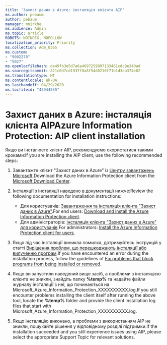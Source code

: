 ```yaml
---
title: 'Захист даних в Azure: інсталяція клієнта AIP'
ms.author: pebaum
author: pebaum
manager: mnirkhe
ms.audience: Admin
ms.topic: article
ROBOTS: NOINDEX, NOFOLLOW
localization_priority: Priority
ms.collection: Adm_O365
ms.custom:
- "9002278"
- "5027"
ms.openlocfilehash: da49fb3e5d7a6a4697259897133461cdc9e340ad
ms.sourcegitcommit: 821c0d7cd1937f0a8f54d0210f71b1d3ea374e82
ms.translationtype: HT
ms.contentlocale: uk-UA
ms.lasthandoff: 04/29/2020
ms.locfileid: "43944555"
---
```

# <a name="azure-information-protection-aip-client-installation"></a><span data-ttu-id="398c9-102">Захист даних в Azure: інсталяція клієнта AIP</span><span class="sxs-lookup"><span data-stu-id="398c9-102">Azure Information Protection: AIP client installation</span></span>

<span data-ttu-id="398c9-103">Якщо ви інсталюєте клієнт AIP, рекомендуємо скористатися такими кроками:</span><span class="sxs-lookup"><span data-stu-id="398c9-103">If you are installing the AIP client, use the following recommended steps:</span></span>

1. <span data-ttu-id="398c9-104">Завантажте клієнт "Захист даних в Azure" із [Центру завантажень Microsoft](https://www.microsoft.com/download/details.aspx?id=53018).</span><span class="sxs-lookup"><span data-stu-id="398c9-104">Download the Azure Information Protection client from the [Microsoft Download Center](https://www.microsoft.com/download/details.aspx?id=53018).</span></span>

2. <span data-ttu-id="398c9-105">Інсталяції з інсталяції наведено в документації нижче:</span><span class="sxs-lookup"><span data-stu-id="398c9-105">Review the following documentation for installation instructions:</span></span>

    - <span data-ttu-id="398c9-106">Для користувачів: [Завантаження та інсталяція клієнта "Захист даних в Azure"](https://docs.microsoft.com/azure/information-protection/rms-client/install-client-app).</span><span class="sxs-lookup"><span data-stu-id="398c9-106">For end users: [Download and install the Azure Information Protection client](https://docs.microsoft.com/azure/information-protection/rms-client/install-client-app).</span></span>
    - <span data-ttu-id="398c9-107">Для адміністраторів: [Інсталяція клієнта "Захист даних в Azure" для користувачів](https://docs.microsoft.com/azure/information-protection/rms-client/client-admin-guide-install).</span><span class="sxs-lookup"><span data-stu-id="398c9-107">For administrators: [Install the Azure Information Protection client for users](https://docs.microsoft.com/azure/information-protection/rms-client/client-admin-guide-install).</span></span>

3. <span data-ttu-id="398c9-108">Якщо під час інсталяції виникла помилка, дотримуйтесь інструкцій у статті [Вирішення проблем, що перешкоджають інсталяції або вилученню програм](https://support.microsoft.com/help/17588/windows-fix-problems-that-block-programs-being-installed-or-removed).</span><span class="sxs-lookup"><span data-stu-id="398c9-108">If you have encountered an error during the installation process, follow the guidelines of [Fix problems that block programs from being installed or removed](https://support.microsoft.com/help/17588/windows-fix-problems-that-block-programs-being-installed-or-removed).</span></span>

4. <span data-ttu-id="398c9-109">Якщо ви запустили наведений вище засіб, а проблеми з інсталяцією клієнта не зникли, знайдіть папку **%temp%** та надайте файли журналу інсталяції з неї, що починаються на Microsoft_Azure_Information_Protection_XXXXXXXXXX.log.</span><span class="sxs-lookup"><span data-stu-id="398c9-109">If you still encounter problems installing the client itself after running the above tool, locate the **%temp%** folder and provide the client installation log files that start with Microsoft_Azure_Information_Protection_XXXXXXXXXX.log.</span></span>

5. <span data-ttu-id="398c9-110">Якщо інсталяцію виконано, а проблеми з використанням AIP не зникли, пошукайте рішення у відповідному розділі підтримки.</span><span class="sxs-lookup"><span data-stu-id="398c9-110">If the installation succeeded and you still experience issues using AIP, please select the appropriate Support Topic for relevant solutions.</span></span>
